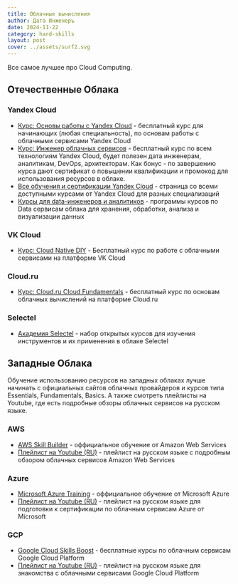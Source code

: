 ```yaml
---
title: Облачные вычисления
author: Дата Инженеръ
date: 2024-11-22
category: hard-skills
layout: post
cover: ../assets/surf2.svg
---
```


Все самое лучшее про Cloud Computing.

## Отечественные Облака

### Yandex Cloud

- [Курс: Основы работы с Yandex Cloud](https://yandex.cloud/ru/training/base) - бесплатный курс для начинающих (любая специальность), по основам работы с облачными сервисами Yandex Cloud
- [Курс: Инженер облачных сервисов](https://start.practicum.yandex/ycloud/) - бесплатный курс по всем технологиям Yandex Cloud, будет полезен дата инженерам, аналитикам, DevOps, архитекторам. Как бонус - по завершению курса дают сертификат о повышении квалификации и промокод для использования ресурсов в облаке.
- [Все обучения и сертификации Yandex Cloud](https://yandex.cloud/ru/training?utm_referrer=https%3A%2F%2Fyandex.ru%2F) - страница со всеми доступными курсами от Yandex Cloud для разных специализаций
- [Курсы для data-инженеров и аналитиков](https://yandex.cloud/ru/training/training-pro#Data) - программы курсов по Data сервисам облака для хранения, обработки, анализа и визуализации данных


### VK Cloud

- [Курc: Cloud Native DIY](https://cloud.vk.com/cloud-native-diy/) - Бесплатный курс по работе с облачными сервисами на платформе VK Cloud

### Cloud.ru

- [Курс: Cloud.ru Cloud Fundamentals](https://cloud.ru/education/kurs-cloud-ru-cloud-fundamentals/) - бесплатный курс по основам облачных вычислений на платформе Cloud.ru

### Selectel
 
- [Академия Selectel](https://selectel.ru/blog/courses/) - набор открытых курсов для изучения инструментов и их применения в облаке Selectel

## Западные Облака

Обучение использованию ресурсов на западных облаках лучше начинать с официальных сайтов облачных провайдеров и курсов типа Essentials, Fundamentals, Basics. А также смотреть плейлисты на Youtube, где есть подробные обзоры облачных сервисов на русском языке.

### AWS

- [AWS Skill Builder](https://aws.amazon.com/ru/training/digital/?p=train&c=tc&z=1) - оффициальное обучение от Amazon Web Services
- [Плейлист на Youtube (RU)](https://www.youtube.com/playlist?list=PLg5SS_4L6LYsxrZ_4xE_U95AtGsIB96k9) - плейлист на русском языке с подробным обзором облачных сервисов Amazon Web Services

### Azure

- [Microsoft Azure Training](https://learn.microsoft.com/en-us/training/browse/?products=azure) - оффициальное обучение от Microsoft Azure
- [Плейлист на Youtube (RU)](https://www.youtube.com/playlist?list=PL_1ck0dfZvvCk7QCuYNCE_fWZIEY-Xae8) - плейлист на русском языке для подготовки к сертификации по облачным сервисам Azure от Microsoft

### GCP

- [Google Cloud Skills Boost](https://www.cloudskillsboost.google/) - бесплатные курсы по облачным сервисам Google Cloud Platform
- [Плейлист на Youtube (RU)](https://www.youtube.com/playlist?list=PLg5SS_4L6LYs5IZZSY0viHRQFPa2P-R8H) - плейлист на русском языке для знакомства с облачными сервисами Google Cloud Platform
